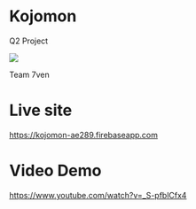 # Kojomon
Q2 Project 

![](https://github.com/tylert88/Q2-Kojomon-front-end/blob/master/kojomonview.gif)

Team 7ven

# Live site 
https://kojomon-ae289.firebaseapp.com

# Video Demo 
https://www.youtube.com/watch?v=_S-pfblCfx4
